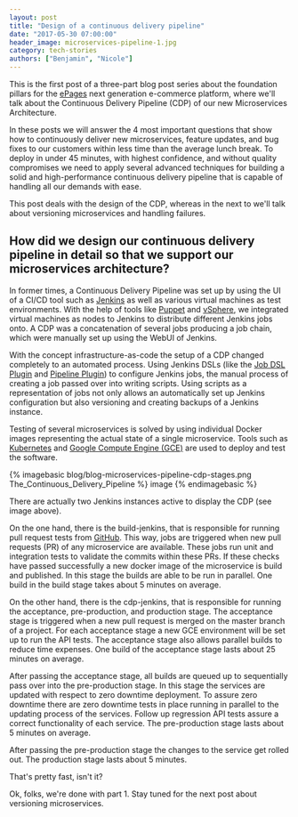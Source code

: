 ```yaml
---
layout: post
title: "Design of a continuous delivery pipeline"
date: "2017-05-30 07:00:00"
header_image: microservices-pipeline-1.jpg
category: tech-stories
authors: ["Benjamin", "Nicole"]
---
```


This is the first post of a three-part blog post series about the foundation pillars for the [ePages](https://www.epages.com/en/) next generation e-commerce platform, where we'll talk about the Continuous Delivery Pipeline (CDP) of our new Microservices Architecture.

In these posts we will answer the 4 most important questions that show how to continuously deliver new microservices, feature updates, and bug fixes to our customers within less time than the average lunch break.
To deploy in under 45 minutes, with highest confidence, and without quality compromises we need to apply several advanced techniques for building a solid and high-performance continuous delivery pipeline that is capable of handling all our demands with ease.

This post deals with the design of the CDP, whereas in the next to we'll talk about versioning microservices and handling failures.

## How did we design our continuous delivery pipeline in detail so that we support our microservices architecture?

In former times, a Continuous Delivery Pipeline was set up by using the UI of a CI/CD tool such as [Jenkins](https://jenkins.io/) as well as various virtual machines as test environments.
With the help of tools like [Puppet](https://puppet.com/) and [vSphere](http://www.vmware.com/de/products/vsphere.html), we integrated virtual machines as nodes to Jenkins  to distribute different Jenkins jobs onto.
A CDP was a concatenation of several jobs producing a job chain, which were manually set up using the WebUI of Jenkins.

With the concept infrastructure-as-code the setup of a CDP changed completely to an automated process.
Using Jenkins DSLs (like the [Job DSL Plugin](https://developer.epages.com/blog/2016/01/28/jenkins-job-dsl-plugin.html) and [Pipeline Plugin](https://wiki.jenkins-ci.org/display/JENKINS/Pipeline+Plugin)) to configure Jenkins jobs, the manual process of creating a job passed over into writing scripts.
Using scripts as a representation of jobs not only allows an automatically set up Jenkins configuration but also versioning and creating backups of a Jenkins instance.

Testing of several microservices is solved by using individual Docker images representing the actual state of a single microservice.
Tools such as [Kubernetes](https://kubernetes.io/) and [Google Compute Engine (GCE)](https://cloud.google.com/compute/) are used to deploy and test the software.

{% imagebasic blog/blog-microservices-pipeline-cdp-stages.png The_Continuous_Delivery_Pipeline %} image {% endimagebasic %}

There are actually two Jenkins instances active to display the CDP (see image above).

On the one hand, there is the build-jenkins, that is responsible for running pull request tests from [GitHub](https://github.com/).
This way, jobs are triggered when new pull requests (PR) of any microservice are available.
These jobs run unit and integration tests to validate the commits within these PRs.
If these checks have passed successfully a new docker image of the microservice is build and published.
In this stage the builds are able to be run in parallel.
One build in the build stage takes about 5 minutes on average.

On the other hand, there is the cdp-jenkins, that is responsible for running the acceptance, pre-production, and production stage.
The acceptance stage is triggered when a new pull request is merged on the master branch of a project.
For each acceptance stage a new GCE environment will be set up to run the API tests.
The acceptance stage also allows parallel builds to reduce time expenses.
One build of the acceptance stage lasts about 25 minutes on average.

After passing the acceptance stage, all builds are queued up to sequentially pass over into the pre-production stage.
In this stage the services are updated with respect to zero downtime deployment.
To assure zero downtime there are zero downtime tests in place running in parallel to the updating process of the services.
Follow up regression API tests assure a correct functionality of each service.
The pre-production stage lasts about 5 minutes on average.

After passing the pre-production stage the changes to the service get rolled out.
The production stage lasts about 5 minutes.

That's pretty fast, isn't it?

Ok, folks, we're done with part 1.
Stay tuned for the next post about versioning microservices.
